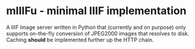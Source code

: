 # mIIIFu - minimal IIIF implementation

A IIIF Image server written in Python that (currently and on purpose) only supports on-the-fly conversion of JPEG2000 images that resolves to disk. Caching **should** be implemented further up the HTTP chain.

